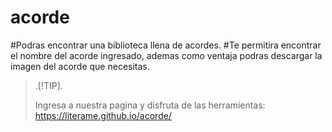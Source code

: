 # acorde

#Podras encontrar una biblioteca llena de acordes. 
#Te permitira encontrar el nombre del acorde ingresado, ademas como ventaja podras descargar la imagen del acorde que necesitas.

> .[!TIP].
> 
> Ingresa a nuestra pagina y disfruta de las herramientas:
> https://literame.github.io/acorde/
